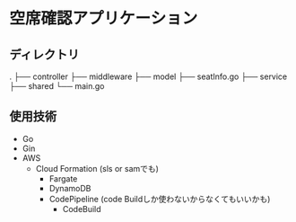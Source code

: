 # 空席確認アプリケーション

## ディレクトリ
.
├── controller
├── middleware
├── model
    ├── seatInfo.go
├── service
├── shared
└── main.go

## 使用技術
- Go
- Gin
- AWS
  - Cloud Formation (sls or samでも)
    - Fargate
    - DynamoDB
    - CodePipeline (code Buildしか使わないからなくてもいいかも)
      - CodeBuild